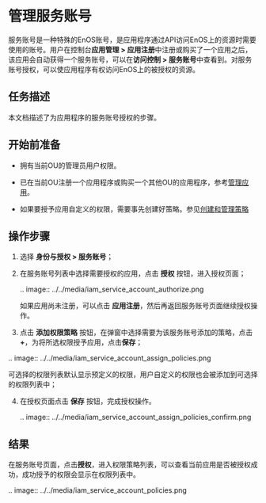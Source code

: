 # 管理服务账号

服务账号是一种特殊的EnOS账号，是应用程序通过API访问EnOS上的资源时需要使用的账号。用户在控制台**应用管理 > 应用注册**中注册或购买了一个应用之后，该应用会自动获得一个服务账号，可以在**访问控制 > 服务账号**中查看到。对服务账号授权，可以使应用程序有权访问EnOS上的被授权的资源。

## 任务描述

本文档描述了为应用程序的服务账号授权的步骤。

## 开始前准备

- 拥有当前OU的管理员用户权限。

- 已在当前OU注册一个应用程序或购买一个其他OU的应用程序，参考[管理应用](/docs/app-development/zh_CN/latest/managing_apps)。

- 如果要授予应用自定义的权限，需要事先创建好策略。参见[创建和管理策略](../managing_policies)

## 操作步骤

1. 选择 **身份与授权 > 服务账号**；

2. 在服务账号列表中选择需要授权的应用，点击 **授权** 按钮，进入授权页面；
   
   .. image:: ../../media/iam_service_account_authorize.png

   如果应用尚未注册，可以点击 **应用注册**，然后再返回服务账号页面继续授权操作。

3. 点击 **添加权限策略** 按钮，在弹窗中选择需要为该服务账号添加的策略，点击 **+**，为将所选权限授予应用，点击**保存**；
   
  .. image:: ../../media/iam_service_account_assign_policies.png

   可选择的权限列表默认显示预定义的权限，用户自定义的权限也会被添加到可选择的权限列表中；

4. 在授权页面点击 **保存** 按钮，完成授权操作。
   
   .. image:: ../../media/iam_service_account_assign_policies_confirm.png

## 结果

在服务账号页面，点击**授权**，进入权限策略列表，可以查看当前应用是否被授权成功，成功授予的权限会显示在权限列表中。

.. image:: ../../media/iam_service_account_policies.png

<!--end-->